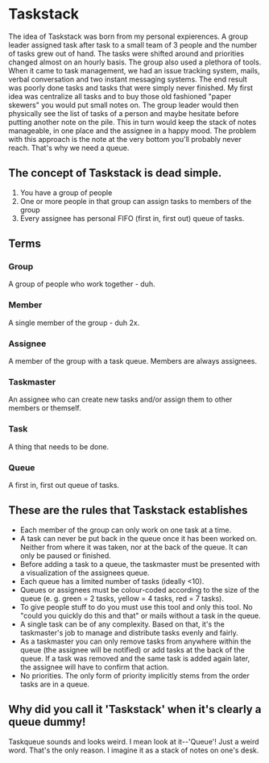 Taskstack
=========
The idea of Taskstack was born from my personal expierences. A group leader assigned task after task to a small team of 3 people and the number of tasks grew out of hand. The tasks were shifted around and priorities changed almost on an hourly basis. The group also used a plethora of tools. When it came to task management, we had an issue tracking system, mails, verbal conversation and two instant messaging systems. The end result was poorly done tasks and tasks that were simply never finished. My first idea was centralize all tasks and to buy those old fashioned "paper skewers" you would put small notes on. The group leader would then physically see the list of tasks of a person and maybe hesitate before putting another note on the pile. This in turn would keep the stack of notes manageable, in one place and the assignee in a happy mood. The problem with this approach is the note at the very bottom you'll probably never reach. That's why we need a queue. 

The concept of Taskstack is dead simple.
----------------------------------------
1. You have a group of people
2. One or more people in that group can assign tasks to members of the group
3. Every assignee has personal FIFO (first in, first out) queue of tasks.

Terms
-----
### Group
A group of people who work together - duh.
### Member
A single member of the group - duh 2x.
### Assignee
A member of the group with a task queue. Members are always assignees.
### Taskmaster
An assignee who can create new tasks and/or assign them to other members or themself.
### Task
A thing that needs to be done.
### Queue
A first in, first out queue of tasks.

These are the rules that Taskstack establishes
----------------------------------------------
- Each member of the group can only work on one task at a time. 
- A task can never be put back in the queue once it has been worked on. Neither from where it was taken, nor at the back of the queue. It can only be paused or finished.
- Before adding a task to a queue, the taskmaster must be presented with a visualization of the assignees queue.
- Each queue has a limited number of tasks (ideally <10).
- Queues or assignees must be colour-coded according to the size of the queue (e. g. green = 2 tasks, yellow = 4 tasks, red = 7 tasks).
- To give people stuff to do you must use this tool and only this tool. No "could you quickly do this and that" or mails without a task in the queue.
- A single task can be of any complexity. Based on that, it's the taskmaster's job to manage and distribute tasks evenly and fairly.
- As a taskmaster you can only remove tasks from anywhere within the queue (the assignee will be notified) or add tasks at the back of the queue. If a task was removed and the same task is added again later, the assignee will have to confirm that action.
- No priorities. The only form of priority implicitly stems from the order tasks are in a queue.

Why did you call it 'Taskstack' when it's clearly a queue dummy!
----------------------------------------------------------------
Taskqueue sounds and looks weird. I mean look at it--'Queue'! Just a weird word. That's the only reason. I imagine it as a stack of notes on one's desk.
